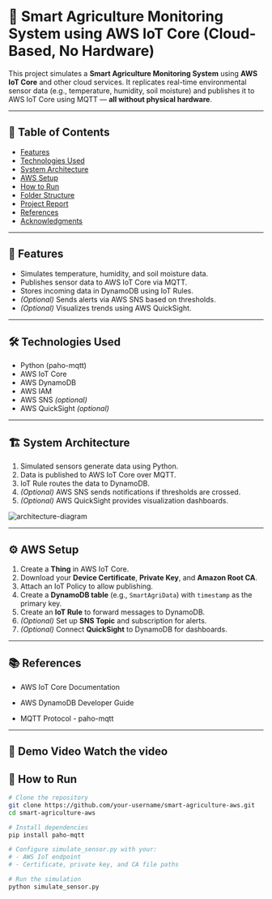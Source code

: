 # 🌾 Smart Agriculture Monitoring System using AWS IoT Core (Cloud-Based, No Hardware)

This project simulates a **Smart Agriculture Monitoring System** using **AWS IoT Core** and other cloud services. It replicates real-time environmental sensor data (e.g., temperature, humidity, soil moisture) and publishes it to AWS IoT Core using MQTT — **all without physical hardware**.

---

## 📌 Table of Contents

- [Features](#features)
- [Technologies Used](#technologies-used)
- [System Architecture](#system-architecture)
- [AWS Setup](#aws-setup)
- [How to Run](#how-to-run)
- [Folder Structure](#folder-structure)
- [Project Report](#project-report)
- [References](#references)
- [Acknowledgments](#acknowledgments)

---

## 🚀 Features

- Simulates temperature, humidity, and soil moisture data.
- Publishes sensor data to AWS IoT Core via MQTT.
- Stores incoming data in DynamoDB using IoT Rules.
- *(Optional)* Sends alerts via AWS SNS based on thresholds.
- *(Optional)* Visualizes trends using AWS QuickSight.

---

## 🛠️ Technologies Used

- Python (paho-mqtt)
- AWS IoT Core
- AWS DynamoDB
- AWS IAM
- AWS SNS *(optional)*
- AWS QuickSight *(optional)*

---

## 🏗️ System Architecture

1. Simulated sensors generate data using Python.
2. Data is published to AWS IoT Core over MQTT.
3. IoT Rule routes the data to DynamoDB.
4. *(Optional)* AWS SNS sends notifications if thresholds are crossed.
5. *(Optional)* AWS QuickSight provides visualization dashboards.

![architecture-diagram](docs/system_architecture.png) <!-- Add your architecture diagram in docs/ -->

---

## ⚙️ AWS Setup

1. Create a **Thing** in AWS IoT Core.
2. Download your **Device Certificate**, **Private Key**, and **Amazon Root CA**.
3. Attach an IoT Policy to allow publishing.
4. Create a **DynamoDB table** (e.g., `SmartAgriData`) with `timestamp` as the primary key.
5. Create an **IoT Rule** to forward messages to DynamoDB.
6. *(Optional)* Set up **SNS Topic** and subscription for alerts.
7. *(Optional)* Connect **QuickSight** to DynamoDB for dashboards.

---
## 📚 References
- AWS IoT Core Documentation

- AWS DynamoDB Developer Guide

- MQTT Protocol - paho-mqtt



---
🎥 Demo Video
Watch the video
---

## 🧪 How to Run

```bash
# Clone the repository
git clone https://github.com/your-username/smart-agriculture-aws.git
cd smart-agriculture-aws

# Install dependencies
pip install paho-mqtt

# Configure simulate_sensor.py with your:
# - AWS IoT endpoint
# - Certificate, private key, and CA file paths

# Run the simulation
python simulate_sensor.py

